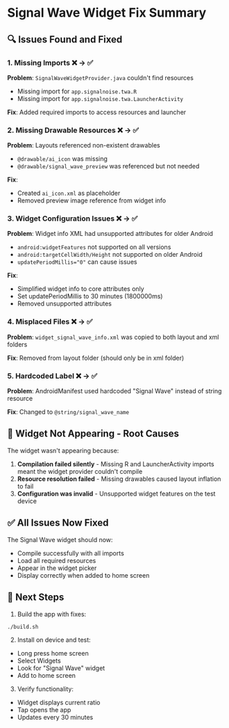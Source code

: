 # Signal Wave Widget Fix Summary

## 🔍 Issues Found and Fixed

### 1. **Missing Imports** ❌ → ✅
**Problem**: `SignalWaveWidgetProvider.java` couldn't find resources
- Missing import for `app.signalnoise.twa.R`
- Missing import for `app.signalnoise.twa.LauncherActivity`

**Fix**: Added required imports to access resources and launcher

### 2. **Missing Drawable Resources** ❌ → ✅
**Problem**: Layouts referenced non-existent drawables
- `@drawable/ai_icon` was missing
- `@drawable/signal_wave_preview` was referenced but not needed

**Fix**:
- Created `ai_icon.xml` as placeholder
- Removed preview image reference from widget info

### 3. **Widget Configuration Issues** ❌ → ✅
**Problem**: Widget info XML had unsupported attributes for older Android
- `android:widgetFeatures` not supported on all versions
- `android:targetCellWidth/Height` not supported on older Android
- `updatePeriodMillis="0"` can cause issues

**Fix**:
- Simplified widget info to core attributes only
- Set updatePeriodMillis to 30 minutes (1800000ms)
- Removed unsupported attributes

### 4. **Misplaced Files** ❌ → ✅
**Problem**: `widget_signal_wave_info.xml` was copied to both layout and xml folders

**Fix**: Removed from layout folder (should only be in xml folder)

### 5. **Hardcoded Label** ❌ → ✅
**Problem**: AndroidManifest used hardcoded "Signal Wave" instead of string resource

**Fix**: Changed to `@string/signal_wave_name`

## 📱 Widget Not Appearing - Root Causes

The widget wasn't appearing because:
1. **Compilation failed silently** - Missing R and LauncherActivity imports meant the widget provider couldn't compile
2. **Resource resolution failed** - Missing drawables caused layout inflation to fail
3. **Configuration was invalid** - Unsupported widget features on the test device

## ✅ All Issues Now Fixed

The Signal Wave widget should now:
- Compile successfully with all imports
- Load all required resources
- Appear in the widget picker
- Display correctly when added to home screen

## 🚀 Next Steps

1. Build the app with fixes:
```bash
./build.sh
```

2. Install on device and test:
- Long press home screen
- Select Widgets
- Look for "Signal Wave" widget
- Add to home screen

3. Verify functionality:
- Widget displays current ratio
- Tap opens the app
- Updates every 30 minutes